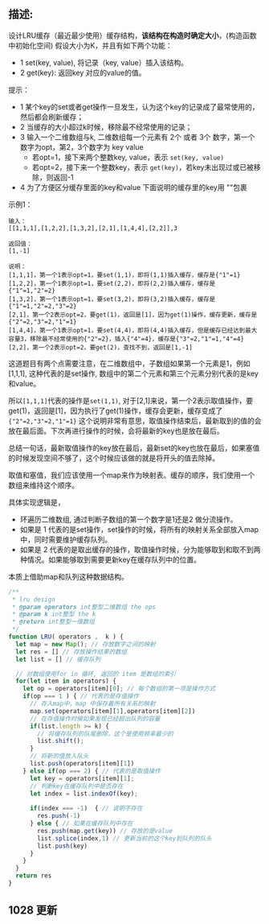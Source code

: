 ## 描述: 

设计LRU缓存（最近最少使用）缓存结构，**该结构在构造时确定大小**，(构造函数中初始化空间) 假设大小为K，并且有如下两个功能：
- 1 set(key, value), 将记录（key, value）插入该结构。
- 2 get(key): 返回key 对应的value的值。

提示：
- 1 某个key的set或者get操作一旦发生，认为这个key的记录成了最常使用的，然后都会刷新缓存；
- 2 当缓存的大小超过k时候，移除最不经常使用的记录；
- 3 输入一个二维数组与k, 二维数组每一个元素有 2个 或者 3个 数字，第一个数字为opt，第2，3个数字为 key value
  - 若opt=1，接下来两个整数key, value，表示 `set(key, value)`
  - 若opt=2，接下来一个整数key，表示 `get(key)`，若key未出现过或已被移除，则返回-1
- 4 为了方便区分缓存里面的key和value 下面说明的缓存里的key用 ""包裹

示例1：

```
输入：
[[1,1,1],[1,2,2],[1,3,2],[2,1],[1,4,4],[2,2]],3

返回值：
[1,-1]

说明：
[1,1,1]，第一个1表示opt=1，要set(1,1)，即将(1,1)插入缓存，缓存是{"1"=1}
[1,2,2]，第一个1表示opt=1，要set(2,2)，即将(2,2)插入缓存，缓存是{"1"=1,"2"=2}
[1,3,2]，第一个1表示opt=1，要set(3,2)，即将(3,2)插入缓存，缓存是{"1"=1,"2"=2,"3"=2}
[2,1]，第一个2表示opt=2，要get(1)，返回是[1]，因为get(1)操作，缓存更新，缓存是{"2"=2,"3"=2,"1"=1}
[1,4,4]，第一个1表示opt=1，要set(4,4)，即将(4,4)插入缓存，但是缓存已经达到最大容量3，移除最不经常使用的{"2"=2}，插入{"4"=4}，缓存是{"3"=2,"1"=1,"4"=4}
[2,2]，第一个2表示opt=2，要get(2)，查找不到，返回是[1,-1] 
```

这道题目有两个点需要注意，在二维数组中，子数组如果第一个元素是1，例如 [1,1,1], 这种代表的是set操作, 数组中的第二个元素和第三个元素分别代表的是key和value。 

所以`[1,1,1]`代表的操作是`set(1,1)`, 对于[2,1]来说，第一个2表示取值操作，要get(1)，返回是[1]，因为执行了get(1)操作，缓存会更新，缓存变成了 `{"2"=2,"3"=2,"1"=1}` 这个说明非常有意思，取值操作结束后，最新取到的值的会放在最后面。下次再进行操作的时候，会将最新的key也是放在最后。

总结一句话，最新取值操作的key放在最后，最新set的key也放在最后，如果塞值的时候发现空间不够了，这个时候应该做的就是将开头的值去除掉。

取值和塞值，我们应该使用一个map来作为映射表。缓存的顺序，我们使用一个数组来维持这个顺序。

具体实现逻辑是，
- 环遍历二维数组, 通过判断子数组的第一个数字是1还是2 做分流操作。
- 如果是 1 代表的是set操作，set操作的时候，将所有的映射关系全部放入map中，同时需要维护缓存队列。
- 如果是 2 代表的是取出缓存的操作，取值操作时候，分为能够取到和取不到两种情况。如果能够取到需要更新key在缓存队列中的位置。

本质上借助map和队列这种数据结构。
```js
/**
 * lru design
 * @param operators int整型二维数组 the ops
 * @param k int整型 the k
 * @return int整型一维数组
 */
function LRU( operators ,  k ) {
  let map = new Map(); // 存放数字之间的映射
  let res = [] // 存放操作结果的数组
  let list = [] // 缓存队列

  // 对数组使用for in 循环, 返回的 item 是数组的索引
  for(let item in operators) {
    let op = operators[item][0]; // 每个数组的第一项是操作方式
    if(op === 1 ) { // 代表的是存值操作
      // 存入map中，map 中保存着所有关系的映射
      map.set(operators[item][1],operators[item][2])
      // 在存值操作时候如果发现已经超出队列的容量
      if(list.length >= k) {
        // 将缓存队列的队尾删除，这个是使用频率最少的
        list.shift();
      }
      // 将新的值放入队头
      list.push(operators[item][1])
    } else if(op === 2) { // 代表的是取值操作
      let key = operators[item][1];
      // 判断key在缓存队列中是否存在
      let index = list.indexOf(key); 
      
      if(index === -1)  { // 说明不存在
        res.push(-1)
      } else { // 如果在缓存队列中存在
        res.push(map.get(key)) // 存放的是value
        list.splice(index,1) // 更新当前的这个key到队列的队头
        list.push(key)
      }
    }
  }
  return res
}
```

## 1028 更新 
